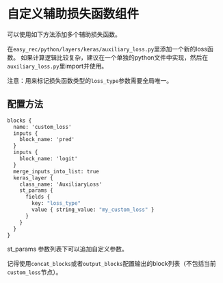 # 自定义辅助损失函数组件

可以使用如下方法添加多个辅助损失函数。

在`easy_rec/python/layers/keras/auxiliary_loss.py`里添加一个新的loss函数。
如果计算逻辑比较复杂，建议在一个单独的python文件中实现，然后在`auxiliary_loss.py`里import并使用。

注意：用来标记损失函数类型的`loss_type`参数需要全局唯一。

## 配置方法

```protobuf
blocks {
  name: 'custom_loss'
  inputs {
    block_name: 'pred'
  }
  inputs {
    block_name: 'logit'
  }
  merge_inputs_into_list: true
  keras_layer {
    class_name: 'AuxiliaryLoss'
    st_params {
      fields {
        key: "loss_type"
        value { string_value: "my_custom_loss" }
      }
    }
  }
}
```

st_params 参数列表下可以追加自定义参数。

记得使用`concat_blocks`或者`output_blocks`配置输出的block列表（不包括当前`custom_loss`节点）。

